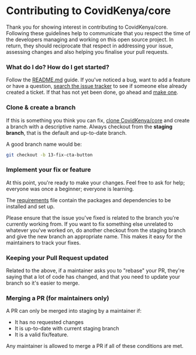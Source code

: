 # Contributing to CovidKenya/core

Thank you for showing interest in contributing to CovidKenya/core. Following these guidelines help to communicate that you respect the time of the developers managing and working on this open source project. In return, they should reciprocate that respect in addressing your issue, assessing changes and also helping you finalise your pull requests.

### What do I do? How do I get started?

Follow the [README.md](/README.md) guide. If you've noticed a bug, want to add a feature or have a question, [search the issue tracker](https://github.com/CovidKenya/core/issues) to see if someone else already created a ticket. If that has not yet been done, go ahead and [make one](https://github.com/CovidKenya/core/issues/new).

### Clone & create a branch

If this is something you think you can fix, [clone CovidKenya/core](https://git-scm.com/book/en/v2/Git-Basics-Getting-a-Git-Repository) and create a branch with a descriptive name. Always checkout from the **staging branch**, that is the default and up-to-date branch.

A good branch name would be:

```sh
git checkout -b 13-fix-cta-button
```

### Implement your fix or feature

At this point, you're ready to make your changes. Feel free to ask for help; everyone was once a beginner; everyone is learning.

The [requirements](/requirements.txt) file contain the packages and dependencies to be installed and set up.

Please ensure that the issue you've fixed is related to the branch you're currently working from. If you want to fix something else unrelated to whatever you've worked on, do another checkout from the staging branch and give the new branch an appropriate name. This makes it easy for the maintainers to track your fixes.

### Keeping your Pull Request updated

Related to the above, if a maintainer asks you to "rebase" your PR, they're saying that a lot of code has changed, and that you need to update your branch so it's easier to merge.

### Merging a PR (for maintainers only)

A PR can only be merged into staging by a maintainer if:

- It has no requested changes
- It is up-to-date with current staging branch
- It is a valid fix/feature.

Any maintainer is allowed to merge a PR if all of these conditions are met.
